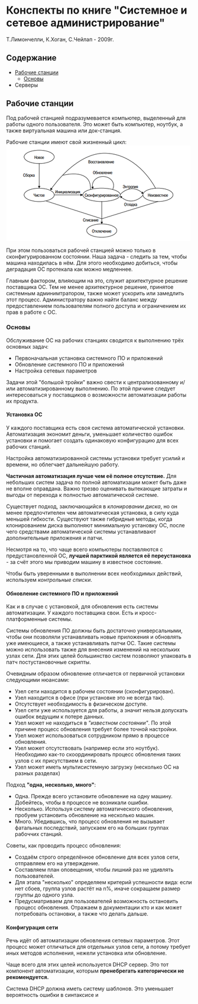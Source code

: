 # Конспекты по книге "Системное и сетевое администрирование"
Т.Лимончелли, К.Хоган, С.Чейлап - 2009г.
## Содержание

- [Рабочие станции](#рабочие-станции)
  - [Основы](#основы)
- Серверы


## Рабочие станции

Под рабочей станцией подразумевается компьютер, выделенный для работы одного пользователя. Это может быть компьютер, ноутбук, а также виртуальная машина или док-станция.

Рабочие станции имеют свой жизненный цикл:
![](images/machine_life_cycle.png)

При этом пользоваться рабочей станцией можно только в сконфигурированном состоянии. Наша задача - следить за тем, чтобы машина находилась в нём. Для этого необходимо добиться, чтобы деградация ОС протекала как можно медленнее.

Главным фактором, влияющим на это, служит архитектурное решение поставщика ОС. Тем не менее архитектурное решение, принятое системным админимтратором, также может ускорить или замедлить этот процесс. Администратору важно найти баланс между предоставлением пользователям полного доступа и ограничением их прав в работе с ОС.

### Основы

Обслуживание ОС на рабочих станциях сводится к выполнению трёх основных задач:
+ Первоначальная установка системного ПО и приложений
+ Обновление системного ПО и приложений
+ Настройка сетевых параметров
  
Задачи этой "большой тройки" важно свести к централизованному и/или автоматизированному выполнению. По этой причине следует интересоваться у поставщиков о возможности автоматизации работы их продукта.

#### Установка ОС

У каждого поставщика есть своя система автоматической установки. Автоматизация экономит деньги, уменьшает количество ошибок установки и помогает создать одинаковую конфигурацию для всех рабочих станций.

Настройка автоматизированной системы установки требует усилий и времени, но облегчает дальнейшую работу.

**Частичная автоматизация лучше чем её полное отсутствие.** Для небольших систем задача по полной автоматизации может быть даже не вполне оправдана. Важно трезво оценивать вытекающие затраты и выгоды от перехода к полностью автоматической системе.

Существует подход, заключающийся в *клонировании диска*, но он менее предпочтителен чем автоматическая установка, в силу куда меньшей гибкости. Существуют также гибридные методы, когда клонированием диска выполняют минимальную установку ОС, после чего средствами автоматической системы устанавливают  дополнительные приложения и патчи.

Несмотря на то, что чаще всего компьютеры поставляются с предустановленной ОС, **лучшей парктикой является её переустановка** - за счёт этого мы приводим машину в известное состояние.

Чтобы быть уверенными в выполнении всех необходимых действий, используем *контрольные списки*.

#### Обновление системного ПО и приложений

Как и в случае с установкой, для обновления есть системы автоматизации. У каждого поставщика свои. Есть и кросс-платформенные системы.

Системы обновления ПО должны быть достаточно универсальными, чтобы они 
позволяли устанавливать новые приложения и обновлять уже имеющиеся, 
а также устанавливать патчи ОС.
Такие системы можно использовать также для внесения изменений на нескольких узлах сети. Для этих целей большинство систем позволяют упаковать в патч постустановочные скрипты.

Очевидным образом обновление отличается от первичной установки следующими нюансами:
+ Узел сети находится в рабочем состоянии (сконфигурирован).
+ Узел находится в офисе (при установке это не всегда так).
+ Отсутствует необходимость в физическом доступе.
+ Узел сети уже используется для работы, а значит нельзя допускать ошибок ведущим к потере данных.
+ Узел может не находиться в *"известном состоянии"*. По этой причине процесс обновления требует более точной настройки.
+ Узел может использоваться сотрудником прямо в процессе обновления. 
+ Узел может отсутствовать (например если это ноутбук). Необходимо как-то скоординировать процесс обновления таких узлов с их присутствием в сети.
+ Узел может иметь мультисистемную загрузку (несколько ОС на разных разделах)
  
Подход **"одна, несколько, много"**:
+ Одна. Прежде всего установите обновление на одну машину. Добейтесь, чтобы в процессе не возникали ошибки.
+ Несколько. Используя систему автоматического обновления, пробуем установить обновление на несколько машин.
+ Много. Убедившись, что процесс обновления не вызывает фатальных последствий, запускаем его на больших группах рабоччих станций.

Советы, как проводить процесс обновления:
+ Создаём строго определённое обновление для всех узлов сети, отправляем его на утверждение.
+ Составляем план оповещения, чтобы лишний раз не удивлять пользователей.
+ Для этапа "несколько" определяем критерий успешности вида: если нет сбоев, группа узлов растёт на n%, иначе сокращаем размер группы до одного узла.
+ Предусматриваем для пользователей возможность остановить процесс обновления. Отражаем в документации кто и как может потребовать остановки, а также что делать дальше.

#### Конфигурация сети

Речь идёт об автоматизации обновления сетевых параметров. Этот процесс может отличаться для отдельных узлов сети, а потому требует иных методов исполнения, нежели установка или обновление.

Чаще всего для этих целей используется DHCP сервер. Это тот компонент автоматизации, которым **пренебрегать категорически не рекомендуется.** 

Система DHCP должна иметь систему шаблонов. Это уменьшает вероятность ошибки в синтаксисе и 